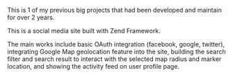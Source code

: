 This is 1 of my previous big projects that had been developed and maintain for over 2 years.

This is a social media site built with Zend Framework. 

The main works include basic OAuth integration (facebook, google, twitter), integrating Google Map geolocation feature into the site, building the search filter and search result to interact with the selected map radius and marker location, and showing the activity feed on user profile page.
